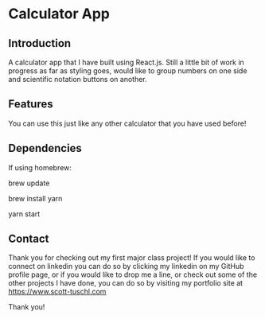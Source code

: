 # Calculator App

## Introduction

A calculator app that I have built using React.js.  Still a little bit of work in progress as far as styling goes, would like to group numbers on one side and scientific notation buttons on another.  

## Features

You can use this just like any other calculator that you have used before!  

## Dependencies

If using homebrew:

brew update

brew install yarn

yarn start


## Contact

Thank you for checking out my first major class project!  If you would like to connect on linkedin you can do so by clicking my linkedin on my GitHub profile page, or if you would like to drop me a line, or check out some of the other projects I have done, you can do so by visiting my portfolio site at https://www.scott-tuschl.com

Thank you!
